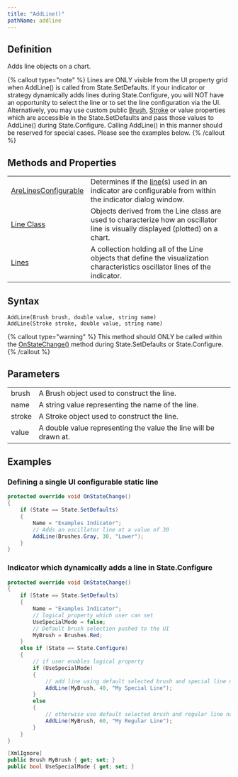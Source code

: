 ```yaml
---
title: "AddLine()"
pathName: addline
---
```


## Definition

Adds line objects on a chart.

{% callout type="note" %}
Lines are ONLY visible from the UI property grid when AddLine() is called from State.SetDefaults. If your indicator or strategy dynamically adds lines during State.Configure, you will NOT have an opportunity to select the line or to set the line configuration via the UI. Alternatively, you may use custom public [Brush](brushes), [Stroke](stroke_class) or value properties which are accessible in the State.SetDefaults and pass those values to AddLine() during State.Configure. Calling AddLine() in this manner should be reserved for special cases. Please see the examples below.
{% /callout %}

## Methods and Properties

|  |  |
| --- | --- |
| [AreLinesConfigurable](arelinesconfigurable) | Determines if the [line](addline)(s) used in an indicator are configurable from within the indicator dialog window. |
| [Line Class](line_class) | Objects derived from the Line class are used to characterize how an oscillator line is visually displayed (plotted) on a chart. |
| [Lines](lines) | A collection holding all of the Line objects that define the visualization characteristics oscillator lines of the indicator. |

## Syntax

```plaintext
AddLine(Brush brush, double value, string name)
AddLine(Stroke stroke, double value, string name)
```

{% callout type="warning" %}
This method should ONLY be called within the [OnStateChange()](onstatechange) method during State.SetDefaults or State.Configure.
{% /callout %}

## Parameters

|  |  |
| --- | --- |
| brush | A Brush object used to construct the line. |
| name | A string value representing the name of the line. |
| stroke | A Stroke object used to construct the line. |
| value | A double value representing the value the line will be drawn at. |

## Examples

### Defining a single UI configurable static line

```csharp
protected override void OnStateChange()
{
    if (State == State.SetDefaults)
    {
        Name = "Examples Indicator";  
        // Adds an oscillator line at a value of 30
        AddLine(Brushes.Gray, 30, "Lower");
    }
}
```

### Indicator which dynamically adds a line in State.Configure

```csharp
protected override void OnStateChange()
{
    if (State == State.SetDefaults)
    {
        Name = "Examples Indicator";
        // logical property which user can set
        UseSpecialMode = false;
        // Default brush selection pushed to the UI
        MyBrush = Brushes.Red;
    }
    else if (State == State.Configure)
    {
        // if user enables logical property
        if (UseSpecialMode)
        {
            // add line using default selected brush and special line name
            AddLine(MyBrush, 40, "My Special Line");
        }
        else
        {
            // otherwise use default selected brush and regular line name
            AddLine(MyBrush, 60, "My Regular Line");
        }
    }
}

[XmlIgnore]
public Brush MyBrush { get; set; }
public bool UseSpecialMode { get; set; }
```
